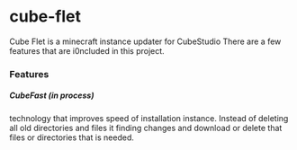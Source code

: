 # cube-flet
Cube Flet is a minecraft instance updater for CubeStudio
There are a few features that are i0ncluded in this project.

### Features
##### CubeFast (in process)
technology that improves speed of installation instance. Instead of deleting all old directories and files it finding changes and download or delete that files or directories that is needed.
